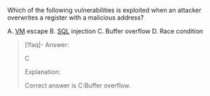 
Which of the following vulnerabilities is exploited when an attacker overwrites a register with a malicious address? 

A. [VM](../../Glossary/VM.md) escape 
B. [SQL](../../Glossary/SQL.md) injection 
C. Buffer overflow 
D. Race condition

> [!faq]- Answer: 
> 
> C 
> 
> Explanation: 
> 
> Correct answer is C:Buffer overflow.

